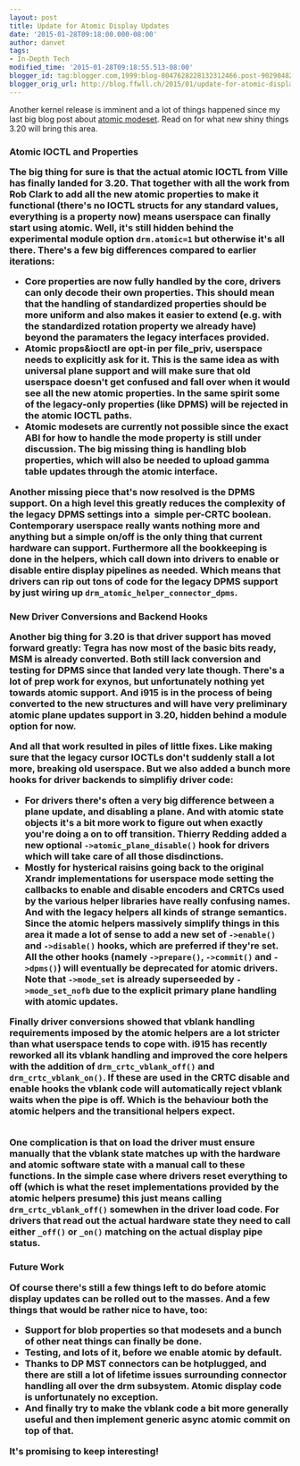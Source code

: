 ```yaml
---
layout: post
title: Update for Atomic Display Updates
date: '2015-01-28T09:18:00.000-08:00'
author: danvet
tags:
- In-Depth Tech
modified_time: '2015-01-28T09:18:55.513-08:00'
blogger_id: tag:blogger.com,1999:blog-8047628228132312466.post-9029048282758780689
blogger_orig_url: http://blog.ffwll.ch/2015/01/update-for-atomic-display-updates.html
---
```


Another kernel release is imminent and a lot of things happened since my last big blog post about <a href="http://blog.ffwll.ch/2014/11/atomic-modeset-support-for-kms-drivers.html">atomic modeset</a>. Read on for what new shiny things 3.20 will bring this area.

<a name='more'></a>

<h3>Atomic IOCTL and Properties



The big thing for sure is that the actual atomic IOCTL from Ville has finally landed for 3.20. That together with all the work from Rob Clark to add all the new atomic properties to make it functional (there's no IOCTL structs for any standard values, everything is a property now) means userspace can finally start using atomic. Well, it's still hidden behind the experimental module option <code>drm.atomic=1</code> but otherwise it's all there. There's a few big differences compared to earlier iterations:

<ul><li>Core properties are now fully handled by the core, drivers can only decode their own properties. This should mean that the handling of standardized properties should be more uniform and also makes it easier to extend (e.g. with the standardized rotation property we already have) beyond the paramaters the legacy interfaces provided.</li><li>Atomic props&amp;ioctl are opt-in per file_priv, userspace needs to explicitly ask for it. This is the same idea as with universal plane support and will make sure that old userspace doesn't get confused and fall over when it would see all the new atomic properties. In the same spirit some of the legacy-only properties (like DPMS) will be rejected in the atomic IOCTL paths.</li><li>Atomic modesets are currently not possible since the exact ABI for how to handle the mode property is still under discussion. The big missing thing is handling blob properties, which will also be needed to upload gamma table updates through the atomic interface.</li></ul>Another missing piece that's now resolved is the DPMS support. On a high level this greatly reduces the complexity of the legacy DPMS settings into a&nbsp; simple per-CRTC boolean. Contemporary userspace really wants nothing more and anything but a simple on/off is the only thing that current hardware can support. Furthermore all the bookkeeping is done in the helpers, which call down into drivers to enable or disable entire display pipelines as needed. Which means that drivers can rip out tons of code for the legacy DPMS support by just wiring up <code>drm_atomic_helper_connector_dpms</code>.



<h3>New Driver Conversions and Backend Hooks



Another big thing for 3.20 is that driver support has moved forward greatly: Tegra has now most of the basic bits ready, MSM is already converted. Both still lack conversion and testing for DPMS since that landed very late though. There's a lot of prep work for exynos, but unfortunately nothing yet towards atomic support. And i915 is in the process of being converted to the new structures and will have very preliminary atomic plane updates support in 3.20, hidden behind a module option for now.



And all that work resulted in piles of little fixes. Like making sure that the legacy cursor IOCTLs don't suddenly stall a lot more, breaking old userspace. But we also added a bunch more hooks for driver backends to simplifiy driver code:

<ul><li>For drivers there's often a very big difference between a plane update, and disabling a plane. And with atomic state objects it's a bit more work to figure out when exactly you're doing a on to off transition. Thierry Redding added a new optional <code>-&gt;atomic_plane_disable()</code> hook for drivers which will take care of all those disdinctions.</li><li>Mostly for hysterical raisins going back to the original Xrandr implementations for userspace mode setting the callbacks to enable and disable encoders and CRTCs used by the various helper libraries have really confusing names. And with the legacy helpers all kinds of strange semantics. Since the atomic helpers massively simplify things in this area it made a lot of sense to add a new set of <code>-&gt;enable()</code> and <code>-&gt;disable()</code> hooks, which are preferred if they're set. All the other hooks (namely <code>-&gt;prepare()</code>, <code>-&gt;commit()</code> and <code>-&gt;dpms()</code>) will eventually be deprecated for atomic drivers. Note that <code>-&gt;mode_set</code> is already superseeded by <code>-&gt;mode_set_nofb</code> due to the explicit primary plane handling with atomic updates.</li></ul>Finally driver conversions showed that vblank handling requirements imposed by the atomic helpers are a lot stricter than what userspace tends to cope with. i915 has recently reworked all its vblank handling and improved the core helpers with the addition of <code>drm_crtc_vblank_off()</code> and <code>drm_crtc_vblank_on()</code>. If these are used in the CRTC disable and enable hooks the vblank code will automatically reject vblank waits when the pipe is off. Which is the behaviour both the atomic helpers and the transitional helpers expect.

<br/>One complication is that on load the driver must ensure manually that the vblank state matches up with the hardware and atomic software state with a manual call to these functions. In the simple case where drivers reset everything to off (which is what the reset implementations provided by the atomic helpers presume) this just means calling <code>drm_crtc_vblank_off()</code> somewhen in the driver load code. For drivers that read out the actual hardware state they need to call either <code>_off()</code> or <code>_on()</code> matching on the actual display pipe status.



<h3>Future Work



Of course there's still a few things left to do before atomic display updates can be rolled out to the masses. And a few things that would be rather nice to have, too:

<ul><li>Support for blob properties so that modesets and a bunch of other neat things can finally be done.</li><li>Testing, and lots of it, before we enable atomic by default.</li><li>Thanks to DP MST connectors can be hotplugged, and there are still a lot of lifetime issues surrounding connector handling all over the drm subsystem. Atomic display code is unfortunately no exception.</li><li>And finally try to make the vblank code a bit more generally useful and then implement generic async atomic commit on top of that.</li></ul>It's promising to keep interesting!